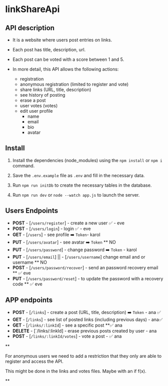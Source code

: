 # linkShareApi

## API description

- It is a website where users post entries on links.

- Each post has title, description, url.

- Each post can be voted with a score between 1 and 5.

- In more detail, this API allows the following actions:
    - registration
    - anonymous registration (limited to register and vote)
    - share links (URL, title, description)
    - see history of posting
    - erase a post
    - user votes (votes)
    - edit user profile 
        - name
        - email
        - bio
        - avatar

## Install

1. Install the dependencies (node_modules) using the `npm install` or `npm i` command.

2. Save the `.env.example` file as `.env` and fill in the necessary data.

3. Run `npm run initDb` to create the necessary tables in the database.

4. Run `npm run dev` or `node --watch app.js` to launch the server.


## Users Endpoints
- **POST** - [`/users/register`] -  create a new user ✅ - eve
- **POST**  - [`/users/login`]  - login ✅ - eve
- **GET** - [`/users`] - see profile ➡️ `Token`- karol
- **PUT**  - [`/users/avatar`] - see avatar ➡️ `Token`  ** NO
- **PUT** - [`/users/password`] - change password ➡️ `Token` - karol
- **PUT** - [`/users/email`] || - [`/users/username`] change email and or username ** NO
- **POST** - [`/users/password/recover`] - send an password recovery email ** ✅ eve
- **PUT** - [`/users/password/reset`] - to update the password with a recovery code ** ✅ eve


## APP endpoints
- **POST** - [`/links`] - create a post (URL, title, description) ➡️ `Token` - ana ✅
- **GET** - [`/links`] - see list of posted links (including previous days) - ana✅
- **GET**  - [`/links/:linkId`] -  see a specific post **✅ ana
- **DELETE** - [`/links/:linkId] - erase previous posts created by user - ana
- **POST** - [`/links/:linkId/votes`] - vote a post - ✅ ana

**

For anonymous users we need to add a restriction that they only are able to register and access the API. 

This might be done in the links and votes files. Maybe with an if f(x).

**
